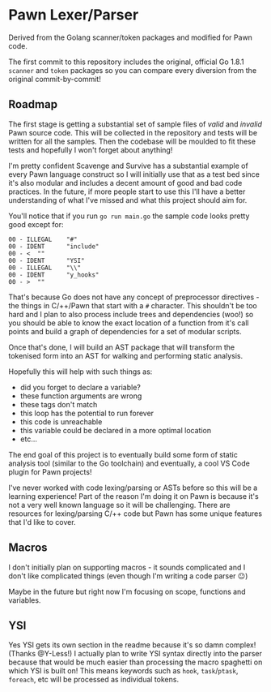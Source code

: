 # Pawn Lexer/Parser

Derived from the Golang scanner/token packages and modified for Pawn code.

The first commit to this repository includes the original, official Go 1.8.1 `scanner` and `token` packages so you can compare every diversion from the original commit-by-commit!

## Roadmap

The first stage is getting a substantial set of sample files of *valid* and *invalid* Pawn source code. This will be collected in the repository and tests will be written for all the samples. Then the codebase will be moulded to fit these tests and hopefully I won't forget about anything!

I'm pretty confident Scavenge and Survive has a substantial example of every Pawn language construct so I will initially use that as a test bed since it's also modular and includes a decent amount of good and bad code practices. In the future, if more people start to use this I'll have a better understanding of what I've missed and what this project should aim for.

You'll notice that if you run `go run main.go` the sample code looks pretty good except for:

```
00 - ILLEGAL    "#"
00 - IDENT      "include"
00 - <  ""
00 - IDENT      "YSI"
00 - ILLEGAL    "\\"
00 - IDENT      "y_hooks"
00 - >  ""
```

That's because Go does not have any concept of preprocessor directives - the things in C/++/Pawn that start with a `#` character. This shouldn't be too hard and I plan to also process include trees and dependencies (woo!) so you should be able to know the exact location of a function from it's call points and build a graph of dependencies for a set of modular scripts.

Once that's done, I will build an AST package that will transform the tokenised form into an AST for walking and performing static analysis.

Hopefully this will help with such things as:

- did you forget to declare a variable?
- these function arguments are wrong
- these tags don't match
- this loop has the potential to run forever
- this code is unreachable
- this variable could be declared in a more optimal location
- etc...

The end goal of this project is to eventually build some form of static analysis tool (similar to the Go toolchain) and eventually, a cool VS Code plugin for Pawn projects!

I've never worked with code lexing/parsing or ASTs before so this will be a learning experience! Part of the reason I'm doing it on Pawn is because it's not a very well known language so it will be challenging. There are resources for lexing/parsing C/++ code but Pawn has some unique features that I'd like to cover.

## Macros

I don't initially plan on supporting macros - it sounds complicated and I don't like complicated things (even though I'm writing a code parser :neutral_face:)

Maybe in the future but right now I'm focusing on scope, functions and variables.

## YSI

Yes YSI gets its own section in the readme because it's so damn complex! (Thanks @Y-Less!) I actually plan to write YSI syntax directly into the parser because that would be much easier than processing the macro spaghetti on which YSI is built on! This means keywords such as `hook`, `task`/`ptask`, `foreach`, etc will be processed as individual tokens.
